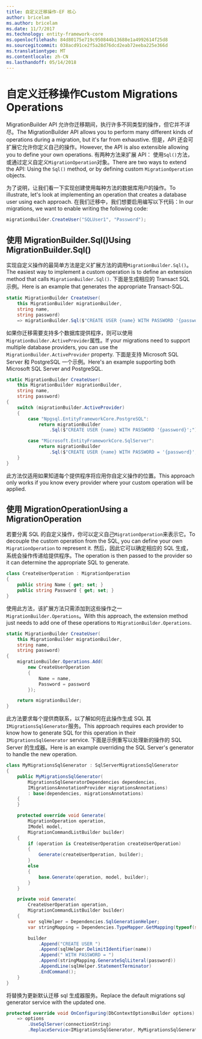 ```yaml
---
title: 自定义迁移操作-EF 核心
author: bricelam
ms.author: bricelam
ms.date: 11/7/2017
ms.technology: entity-framework-core
ms.openlocfilehash: 84d80175e719c950844b13688e1a4992614f25d8
ms.sourcegitcommit: 038acd91ce2f5a28d76dcd2eab72eeba225e366d
ms.translationtype: MT
ms.contentlocale: zh-CN
ms.lasthandoff: 05/14/2018
---
```

<a name="custom-migrations-operations"></a><span data-ttu-id="1bf66-102">自定义迁移操作</span><span class="sxs-lookup"><span data-stu-id="1bf66-102">Custom Migrations Operations</span></span>
============================
<span data-ttu-id="1bf66-103">MigrationBuilder API 允许你迁移期间，执行许多不同类型的操作，但它并不详尽。</span><span class="sxs-lookup"><span data-stu-id="1bf66-103">The MigrationBuilder API allows you to perform many different kinds of operations during a migration, but it's far from exhaustive.</span></span> <span data-ttu-id="1bf66-104">但是，API 还会可扩展它允许你定义自己的操作。</span><span class="sxs-lookup"><span data-stu-id="1bf66-104">However, the API is also extensible allowing you to define your own operations.</span></span> <span data-ttu-id="1bf66-105">有两种方法来扩展 API： 使用`Sql()`方法，或通过定义自定义`MigrationOperation`对象。</span><span class="sxs-lookup"><span data-stu-id="1bf66-105">There are two ways to extend the API: Using the `Sql()` method, or by defining custom `MigrationOperation` objects.</span></span>

<span data-ttu-id="1bf66-106">为了说明，让我们看一下实现创建使用每种方法的数据库用户的操作。</span><span class="sxs-lookup"><span data-stu-id="1bf66-106">To illustrate, let's look at implementing an operation that creates a database user using each approach.</span></span> <span data-ttu-id="1bf66-107">在我们迁移中，我们想要启用编写以下代码：</span><span class="sxs-lookup"><span data-stu-id="1bf66-107">In our migrations, we want to enable writing the following code:</span></span>

``` csharp
migrationBuilder.CreateUser("SQLUser1", "Password");
```

<a name="using-migrationbuildersql"></a><span data-ttu-id="1bf66-108">使用 MigrationBuilder.Sql()</span><span class="sxs-lookup"><span data-stu-id="1bf66-108">Using MigrationBuilder.Sql()</span></span>
----------------------------
<span data-ttu-id="1bf66-109">实现自定义操作的最简单方法是定义扩展方法的调用`MigrationBuilder.Sql()`。</span><span class="sxs-lookup"><span data-stu-id="1bf66-109">The easiest way to implement a custom operation is to define an extension method that calls `MigrationBuilder.Sql()`.</span></span>
<span data-ttu-id="1bf66-110">下面是生成相应的 Transact SQL 示例。</span><span class="sxs-lookup"><span data-stu-id="1bf66-110">Here is an example that generates the appropriate Transact-SQL.</span></span>

``` csharp
static MigrationBuilder CreateUser(
    this MigrationBuilder migrationBuilder,
    string name,
    string password)
    => migrationBuilder.Sql($"CREATE USER {name} WITH PASSWORD '{password}';");
```

<span data-ttu-id="1bf66-111">如果你迁移需要支持多个数据库提供程序，则可以使用`MigrationBuilder.ActiveProvider`属性。</span><span class="sxs-lookup"><span data-stu-id="1bf66-111">If your migrations need to support multiple database providers, you can use the `MigrationBuilder.ActiveProvider` property.</span></span> <span data-ttu-id="1bf66-112">下面是支持 Microsoft SQL Server 和 PostgreSQL 一个示例。</span><span class="sxs-lookup"><span data-stu-id="1bf66-112">Here's an example supporting both Microsoft SQL Server and PostgreSQL.</span></span>

``` csharp
static MigrationBuilder CreateUser(
    this MigrationBuilder migrationBuilder,
    string name,
    string password)
{
    switch (migrationBuilder.ActiveProvider)
    {
        case "Npgsql.EntityFrameworkCore.PostgreSQL":
            return migrationBuilder
                .Sql($"CREATE USER {name} WITH PASSWORD '{password}';");

        case "Microsoft.EntityFrameworkCore.SqlServer":
            return migrationBuilder
                .Sql($"CREATE USER {name} WITH PASSWORD = '{password}';");
    }
}
```

<span data-ttu-id="1bf66-113">此方法仅适用如果知道每个提供程序将应用你自定义操作的位置。</span><span class="sxs-lookup"><span data-stu-id="1bf66-113">This approach only works if you know every provider where your custom operation will be applied.</span></span>

<a name="using-a-migrationoperation"></a><span data-ttu-id="1bf66-114">使用 MigrationOperation</span><span class="sxs-lookup"><span data-stu-id="1bf66-114">Using a MigrationOperation</span></span>
---------------------------
<span data-ttu-id="1bf66-115">若要分离 SQL 的自定义操作，你可以定义自己`MigrationOperation`来表示它。</span><span class="sxs-lookup"><span data-stu-id="1bf66-115">To decouple the custom operation from the SQL, you can define your own `MigrationOperation` to represent it.</span></span> <span data-ttu-id="1bf66-116">然后，因此它可以确定相应的 SQL 生成，系统会操作传递给提供程序。</span><span class="sxs-lookup"><span data-stu-id="1bf66-116">The operation is then passed to the provider so it can determine the appropriate SQL to generate.</span></span>

``` csharp
class CreateUserOperation : MigrationOperation
{
    public string Name { get; set; }
    public string Password { get; set; }
}
```

<span data-ttu-id="1bf66-117">使用此方法，该扩展方法只需添加到这些操作之一`MigrationBuilder.Operations`。</span><span class="sxs-lookup"><span data-stu-id="1bf66-117">With this approach, the extension method just needs to add one of these operations to `MigrationBuilder.Operations`.</span></span>

``` csharp
static MigrationBuilder CreateUser(
    this MigrationBuilder migrationBuilder,
    string name,
    string password)
{
    migrationBuilder.Operations.Add(
        new CreateUserOperation
        {
            Name = name,
            Password = password
        });

    return migrationBuilder;
}
```

<span data-ttu-id="1bf66-118">此方法要求每个提供商联系，以了解如何在此操作生成 SQL 其`IMigrationsSqlGenerator`服务。</span><span class="sxs-lookup"><span data-stu-id="1bf66-118">This approach requires each provider to know how to generate SQL for this operation in their `IMigrationsSqlGenerator` service.</span></span> <span data-ttu-id="1bf66-119">下面是示例重写以处理新的操作的 SQL Server 的生成器。</span><span class="sxs-lookup"><span data-stu-id="1bf66-119">Here is an example overriding the SQL Server's generator to handle the new operation.</span></span>

``` csharp
class MyMigrationsSqlGenerator : SqlServerMigrationsSqlGenerator
{
    public MyMigrationsSqlGenerator(
        MigrationsSqlGeneratorDependencies dependencies,
        IMigrationsAnnotationProvider migrationsAnnotations)
        : base(dependencies, migrationsAnnotations)
    {
    }

    protected override void Generate(
        MigrationOperation operation,
        IModel model,
        MigrationCommandListBuilder builder)
    {
        if (operation is CreateUserOperation createUserOperation)
        {
            Generate(createUserOperation, builder);
        }
        else
        {
            base.Generate(operation, model, builder);
        }
    }

    private void Generate(
        CreateUserOperation operation,
        MigrationCommandListBuilder builder)
    {
        var sqlHelper = Dependencies.SqlGenerationHelper;
        var stringMapping = Dependencies.TypeMapper.GetMapping(typeof(string));

        builder
            .Append("CREATE USER ")
            .Append(sqlHelper.DelimitIdentifier(name))
            .Append(" WITH PASSWORD = ")
            .Append(stringMapping.GenerateSqlLiteral(password))
            .AppendLine(sqlHelper.StatementTerminator)
            .EndCommand();
    }
}
```

<span data-ttu-id="1bf66-120">将替换为更新默认迁移 sql 生成器服务。</span><span class="sxs-lookup"><span data-stu-id="1bf66-120">Replace the default migrations sql generator service with the updated one.</span></span>

``` csharp
protected override void OnConfiguring(DbContextOptionsBuilder options)
    => options
        .UseSqlServer(connectionString)
        .ReplaceService<IMigrationsSqlGenerator, MyMigrationsSqlGenerator>();
```
